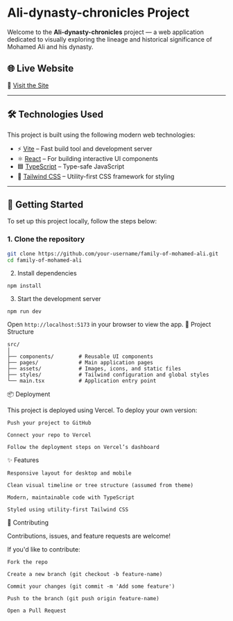 # Ali-dynasty-chronicles Project

Welcome to the **Ali-dynasty-chronicles** project — a web application dedicated to visually exploring the lineage and historical significance of Mohamed Ali and his dynasty.

## 🌐 Live Website

🔗 [Visit the Site](https://ali-dynasty-chronicles.vercel.app/)

---

## 🛠️ Technologies Used

This project is built using the following modern web technologies:

- ⚡ [Vite](https://vitejs.dev/) – Fast build tool and development server
- ⚛️ [React](https://reactjs.org/) – For building interactive UI components
- 🟦 [TypeScript](https://www.typescriptlang.org/) – Type-safe JavaScript
- 🎨 [Tailwind CSS](https://tailwindcss.com/) – Utility-first CSS framework for styling

---

## 🚀 Getting Started

To set up this project locally, follow the steps below:

### 1. Clone the repository

```bash
git clone https://github.com/your-username/family-of-mohamed-ali.git
cd family-of-mohamed-ali
```
2. Install dependencies
```
npm install
```
3. Start the development server
```
npm run dev
```
Open `http://localhost:5173` in your browser to view the app.
📁 Project Structure
```
src/
│
├── components/        # Reusable UI components
├── pages/             # Main application pages
├── assets/            # Images, icons, and static files
├── styles/            # Tailwind configuration and global styles
└── main.tsx           # Application entry point
```
📦 Deployment

This project is deployed using Vercel. To deploy your own version:

    Push your project to GitHub

    Connect your repo to Vercel

    Follow the deployment steps on Vercel’s dashboard

✨ Features

    Responsive layout for desktop and mobile

    Clean visual timeline or tree structure (assumed from theme)

    Modern, maintainable code with TypeScript

    Styled using utility-first Tailwind CSS

🤝 Contributing

Contributions, issues, and feature requests are welcome!

If you'd like to contribute:

    Fork the repo

    Create a new branch (git checkout -b feature-name)

    Commit your changes (git commit -m 'Add some feature')

    Push to the branch (git push origin feature-name)

    Open a Pull Request
